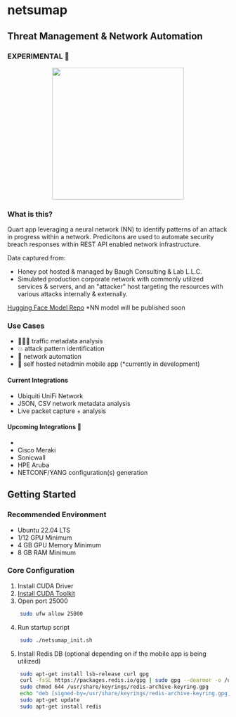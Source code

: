 # netsumap
## Threat Management & Network Automation ##
### EXPERIMENTAL 🔬 
<p align="center">
  <img width="300" height="300" src="https://github.com/BCL-FOSS/net-con.ai/blob/experimental/netsumapicon.png?raw=true">
</p>

### What is this?
Quart app leveraging a neural network (NN) to identify patterns of an attack in progress within a network. Predicitons are used to automate security breach responses within REST API enabled network infrastructure.

Data captured from: 
- Honey pot hosted & managed by Baugh Consulting & Lab L.L.C.
- Simulated production corporate network with commonly utilized services & servers, and an "attacker" host targeting the resources with various attacks internally & externally.

[Hugging Face Model Repo](https://huggingface.co/bclai) *NN model will be published soon

### Use Cases
- 👨🏽‍💻 traffic metadata analysis
- 💥 attack pattern identification 
- 🤖 network automation
- 📱 self hosted netadmin mobile app (*currently in development)

#### Current Integrations
- Ubiquiti UniFi Network
- JSON, CSV network metadata analysis
- Live packet capture + analysis

#### Upcoming Integrations 👀
- 
- Cisco Meraki
- Sonicwall
- HPE Aruba
- NETCONF/YANG configuration(s) generation

## Getting Started

### Recommended Environment
- Ubuntu 22.04 LTS
- 1/12 GPU Minimum
- 4 GB GPU Memory Minimum
- 8 GB RAM Minimum

### Core Configuration
1. Install CUDA Driver
2. [Install CUDA Toolkit](https://developer.nvidia.com/cuda-downloads?target_os=Linux&target_arch=x86_64&Distribution=Ubuntu&target_version=22.04&target_type=runfile_local)
3. Open port 25000
```bash
    sudo ufw allow 25000
```
4. Run startup script 
```bash
    sudo ./netsumap_init.sh
```
5. Install Redis DB (optional depending on if the mobile app is being utilized)
```bash
    sudo apt-get install lsb-release curl gpg
    curl -fsSL https://packages.redis.io/gpg | sudo gpg --dearmor -o /usr/share/keyrings/redis-archive-keyring.gpg
    sudo chmod 644 /usr/share/keyrings/redis-archive-keyring.gpg
    echo "deb [signed-by=/usr/share/keyrings/redis-archive-keyring.gpg] https://packages.redis.io/deb $(lsb_release -cs) main" | sudo tee /etc/apt/sources.list.d/redis.list
    sudo apt-get update
    sudo apt-get install redis

```












